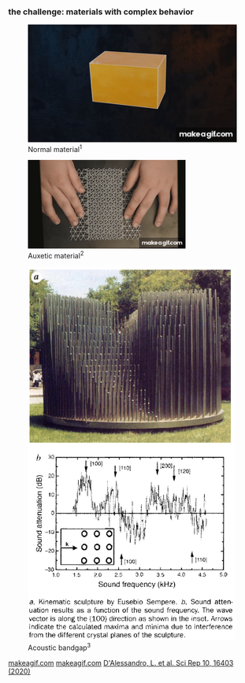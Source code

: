 ---
---

### the challenge: materials with complex behavior

<figure
    v-click
    class="absolute top-25 left-35 w-70 h-auto"
    >
    <img src="/images/intro/poisson.gif" rounded />
    <figcaption class="text-center">Normal material<sup>1</sup></figcaption>
</figure>

<figure
    v-click
    class="absolute top-76 left-35 w-70 h-auto"
    >
    <img src="/images/intro/auxetic.gif" rounded/>
    <figcaption class="text-center">Auxetic material<sup>2</sup></figcaption>
</figure>

<figure
    v-click
    class="absolute top-25 right-50 w-50 h-auto"
    >
    <img src="/images/intro/acoustic.png" rounded/>
    <figcaption class="text-center">Acoustic bandgap<sup>3</sup></figcaption>
</figure>

<Footnotes separator v-click=3>
  <Footnote :number=1><a href="https://makeagif.com/gif/auxetic-material-and-mechanism-design-bernhard-thomaszewski-ri_gDA">makeagif.com</a></Footnote>
  <Footnote :number=2><a href="https://makeagif.com/gif/understanding-poissons-ratio-iHVmOa">makeagif.com</a></Footnote>
  <Footnote :number=3><a href="https://www.nature.com/articles/s41598-020-73299-3">D'Alessandro, L. et al. Sci Rep 10, 16403 (2020) </a></Footnote>
</Footnotes>

<!--
Let's start with a simple question: what if materials could do the impossible? Most materials, when you squeeze them, bulge out to the sides - like squeezing a stress ball. But what if we could design materials that actually get thinner when compressed? These are called auxetic materials. And what if these same materials could also block specific sound frequencies? This combination has never been achieved before.
-->
